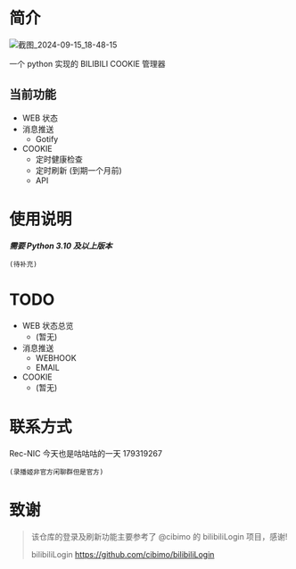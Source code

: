 # 简介

![截图_2024-09-15_18-48-15](https://github.com/user-attachments/assets/cea81214-596f-4208-af4c-c70c3e273bfc)

一个 python 实现的 BILIBILI COOKIE 管理器

## 当前功能

- WEB 状态
- 消息推送
  - Gotify
- COOKIE
  - 定时健康检查
  - 定时刷新 (到期一个月前)
  - API

# 使用说明

**_需要 Python 3.10 及以上版本_**

```
(待补充)
```

# TODO

- WEB 状态总览
  - (暂无)
- 消息推送
  - WEBHOOK
  - EMAIL
- COOKIE
  - (暂无)

# 联系方式

Rec-NIC 今天也是咕咕咕的一天 179319267

    (录播姬非官方闲聊群但是官方)

# 致谢
> 该仓库的登录及刷新功能主要参考了 @cibimo 的 bilibiliLogin 项目，感谢!
> 
> bilibiliLogin https://github.com/cibimo/bilibiliLogin
